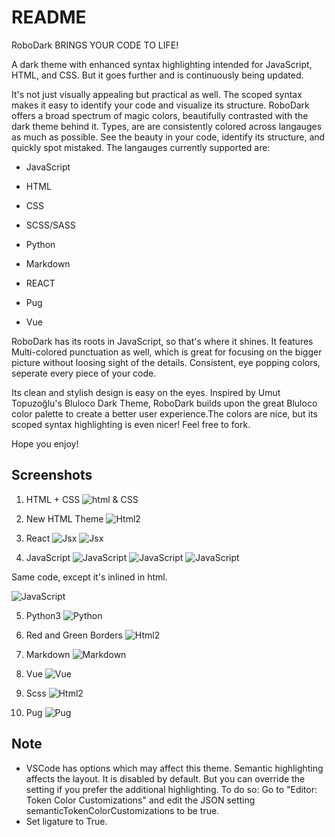 # README

RoboDark BRINGS YOUR CODE TO LIFE!

A dark theme with enhanced syntax highlighting intended for JavaScript, HTML, and CSS. But it goes further and is continuously being updated.

It's not just visually appealing but practical as well. The scoped syntax makes it easy to identify your code and visualize its structure. RoboDark offers a broad spectrum of magic colors, beautifully contrasted with the dark theme behind it. Types, are are consistently colored across langauges as much as possible. See the beauty in your code, identify its structure, and quickly spot mistaked. The langauges currently supported are:

- JavaScript

- HTML

- CSS

- SCSS/SASS

- Python

- Markdown

- REACT

- Pug
- Vue

 RoboDark has its roots in JavaScript, so that's where it shines. It features Multi-colored punctuation as well, which is great for focusing on the bigger picture without loosing sight of the details. Consistent, eye popping colors, seperate every piece of your code.

Its clean and stylish design is easy on the eyes. Inspired by Umut Topuzoğlu's Bluloco Dark Theme, RoboDark builds upon the great Bluloco color palette to create a better user experience.The colors are nice, but its scoped syntax highlighting is even nicer! Feel free to fork.

Hope you enjoy!

## Screenshots

1. HTML + CSS
![html & CSS](https://github.com/cjesq24/RoboDark/raw/master/Screenshots/Robo-html.png)

2. New HTML Theme
![Html2](https://github.com/cjesq24/RoboDark/raw/master/Screenshots/htmlNew.png)

3. React
![Jsx](https://github.com/cjesq24/RoboDark/raw/master/Screenshots/jsxReact1.png)
![Jsx](https://github.com/cjesq24/RoboDark/raw/master/Screenshots/jsxReact2.png)

4. JavaScript
![JavaScript ](https://github.com/cjesq24/RoboDark/raw/master/Screenshots/js-RoboDark.png)
![JavaScript ](https://github.com/cjesq24/RoboDark/raw/master/Screenshots/jsSS.png)
![JavaScript ](https://github.com/cjesq24/RoboDark/raw/master/Screenshots/JavaScript1.png)

Same code, except it's inlined in html.

![JavaScript ](https://github.com/cjesq24/RoboDark/raw/master/Screenshots/JavaScript_Inline.png)

5. Python3
![Python ](https://github.com/cjesq24/RoboDark/raw/master/Screenshots/Python-2021.png)

6. Red and Green Borders
![Html2](https://github.com/cjesq24/RoboDark/raw/master/Screenshots/border.png)

7. Markdown
![Markdown](https://github.com/cjesq24/RoboDark/raw/master/Screenshots/markdown.png)

8. Vue
![Vue](https://github.com/cjesq24/RoboDark/raw/master/Screenshots/vue.png)

9. Scss
![Html2](https://github.com/cjesq24/RoboDark/raw/master/Screenshots/scsspic.png)

10. Pug
![Pug](https://github.com/cjesq24/RoboDark/raw/master/Screenshots/Screen%20Shot%202020-10-29%20at%2010.39.59%20PM.png)

## Note

- VSCode has options which may affect this theme. Semantic highlighting affects the layout. It is disabled by default. But you can override the setting if you prefer the additional highlighting. To do so: Go to  "Editor: Token Color Customizations" and edit the JSON setting semanticTokenColorCustomizations to be true.
- Set ligature to True.
